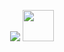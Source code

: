 <p align="center">
  <img src="https://capsule-render.vercel.app/api?type=waving&height=300&color=gradient&text=Hello%20Everyone"
</p>
<a href="https://www.instagram.com/thepiyushmalhotra/">
  <img height="50" src="https://user-images.githubusercontent.com/46517096/166974368-9798f39f-1f46-499c-b14e-81f0a3f83a06.png"/>
</a>
